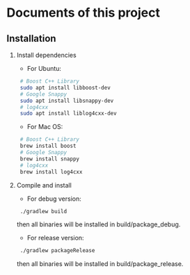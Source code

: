 # Documents of this project

## Installation

1. Install dependencies  
   * For Ubuntu:  

   ```bash
    # Boost C++ Library
    sudo apt install libboost-dev
    # Google Snappy
    sudo apt install libsnappy-dev
    # log4cxx
    sudo apt install liblog4cxx-dev
   ```

   * For Mac OS:  

   ```bash
    # Boost C++ Library
    brew install boost
    # Google Snappy
    brew install snappy
    # log4cxx
    brew install log4cxx
   ```

2. Compile and install  
   * For debug version:

   ```bash
    ./gradlew build
   ```

   then all binaries will be installed in build/package_debug.  

   * For release version:

   ```bash
    ./gradlew packageRelease
   ```

   then all binaries will be installed in build/package_release.
